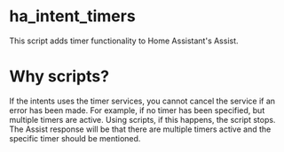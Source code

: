 # ha_intent_timers
This script adds timer functionality to Home Assistant's Assist.

# Why scripts?
If the intents uses the timer services, you cannot cancel the service if an error has been made. For example, if no timer has been specified, but multiple timers are active.
Using scripts, if this happens, the script stops. The Assist response will be that there are multiple timers active and the specific timer should be mentioned.
